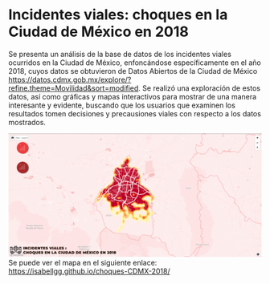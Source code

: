 # Incidentes viales: choques en la Ciudad de México en 2018
Se presenta un análisis de la base de datos de los incidentes viales ocurridos en la Ciudad de México, enfoncándose específicamente en el año 2018, cuyos datos se obtuvieron de Datos Abiertos de la Ciudad de México https://datos.cdmx.gob.mx/explore/?refine.theme=Movilidad&sort=modified. Se realizó una exploración de estos datos, así como gráficas y mapas interactivos para mostrar de una manera interesante y evidente, buscando que los usuarios que examinen los resultados tomen decisiones y precausiones viales con respecto a los datos mostrados.

![mapa](images/mapa.png)
Se puede ver el mapa en el siguiente enlace: https://isabellgg.github.io/choques-CDMX-2018/
